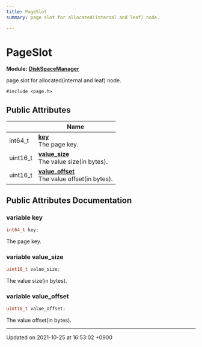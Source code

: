 ```yaml
---
title: PageSlot
summary: page slot for allocated(internal and leaf) node. 

---
```


# PageSlot

**Module:** **[DiskSpaceManager](/Modules/group__DiskSpaceManager)**



page slot for allocated(internal and leaf) node. 


`#include <page.h>`

## Public Attributes

|                | Name           |
| -------------- | -------------- |
| int64_t | **[key](/Classes/structPageSlot#variable-key)** <br>The page key.  |
| uint16_t | **[value_size](/Classes/structPageSlot#variable-value-size)** <br>The value size(in bytes).  |
| uint16_t | **[value_offset](/Classes/structPageSlot#variable-value-offset)** <br>The value offset(in bytes).  |

## Public Attributes Documentation

### variable key

```cpp
int64_t key;
```

The page key. 

### variable value_size

```cpp
uint16_t value_size;
```

The value size(in bytes). 

### variable value_offset

```cpp
uint16_t value_offset;
```

The value offset(in bytes). 

-------------------------------

Updated on 2021-10-25 at 16:53:02 +0900
